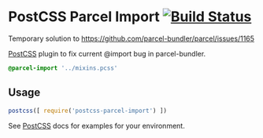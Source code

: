 # PostCSS Parcel Import [![Build Status][ci-img]][ci]

Temporary solution to https://github.com/parcel-bundler/parcel/issues/1165

[PostCSS] plugin to fix current @import bug in parcel-bundler.

[PostCSS]: https://github.com/postcss/postcss
[ci-img]:  https://travis-ci.org/mendrik/postcss-parcel-import.svg
[ci]:      https://travis-ci.org/mendrik/postcss-parcel-import

```css
@parcel-import '../mixins.pcss'
```

## Usage

```js
postcss([ require('postcss-parcel-import') ])
```

See [PostCSS] docs for examples for your environment.
